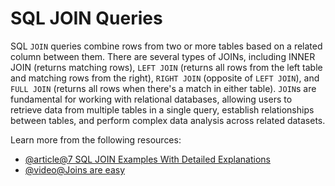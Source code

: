 # SQL JOIN Queries

SQL `JOIN` queries combine rows from two or more tables based on a related column between them. There are several types of JOINs, including INNER JOIN (returns matching rows), `LEFT JOIN` (returns all rows from the left table and matching rows from the right), `RIGHT JOIN` (opposite of `LEFT JOIN`), and `FULL JOIN` (returns all rows when there's a match in either table). `JOIN`s are fundamental for working with relational databases, allowing users to retrieve data from multiple tables in a single query, establish relationships between tables, and perform complex data analysis across related datasets.

Learn more from the following resources:

- [@article@7 SQL JOIN Examples With Detailed Explanations](https://learnsql.com/blog/sql-join-examples-with-explanations/)
- [@video@Joins are easy](https://www.youtube.com/watch?v=G3lJAxg1cy8)